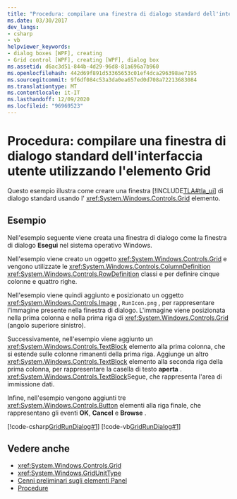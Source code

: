 ```yaml
---
title: "Procedura: compilare una finestra di dialogo standard dell'interfaccia utente utilizzando l'elemento Grid"
ms.date: 03/30/2017
dev_langs:
- csharp
- vb
helpviewer_keywords:
- dialog boxes [WPF], creating
- Grid control [WPF], creating [WPF], dialog box
ms.assetid: d6ac3d51-844b-4d29-96d8-81a696a7b960
ms.openlocfilehash: 442d69f891d53365653c01ef4dca296398ae7195
ms.sourcegitcommit: 9f6df084c53a3da0ea657ed0d708a72213683084
ms.translationtype: MT
ms.contentlocale: it-IT
ms.lasthandoff: 12/09/2020
ms.locfileid: "96969523"
---
```

# <a name="how-to-build-a-standard-ui-dialog-box-by-using-grid"></a>Procedura: compilare una finestra di dialogo standard dell'interfaccia utente utilizzando l'elemento Grid
Questo esempio illustra come creare una finestra [!INCLUDE[TLA#tla_ui](../../../includes/tlasharptla-ui-md.md)] di dialogo standard usando l' <xref:System.Windows.Controls.Grid> elemento.  
  
## <a name="example"></a>Esempio  
 Nell'esempio seguente viene creata una finestra di dialogo come la finestra di dialogo **Esegui** nel sistema operativo Windows.  
  
 Nell'esempio viene creato un oggetto <xref:System.Windows.Controls.Grid> e vengono utilizzate le <xref:System.Windows.Controls.ColumnDefinition> <xref:System.Windows.Controls.RowDefinition> classi e per definire cinque colonne e quattro righe.  
  
 Nell'esempio viene quindi aggiunto e posizionato un oggetto <xref:System.Windows.Controls.Image> , `RunIcon.png` , per rappresentare l'immagine presente nella finestra di dialogo. L'immagine viene posizionata nella prima colonna e nella prima riga di <xref:System.Windows.Controls.Grid> (angolo superiore sinistro).  
  
 Successivamente, nell'esempio viene aggiunto un <xref:System.Windows.Controls.TextBlock> elemento alla prima colonna, che si estende sulle colonne rimanenti della prima riga. Aggiunge un altro <xref:System.Windows.Controls.TextBlock> elemento alla seconda riga della prima colonna, per rappresentare la casella di testo **aperta** . <xref:System.Windows.Controls.TextBlock>Segue, che rappresenta l'area di immissione dati.  
  
 Infine, nell'esempio vengono aggiunti tre <xref:System.Windows.Controls.Button> elementi alla riga finale, che rappresentano gli eventi **OK**, **Cancel** e **Browse** .  
  
 [!code-csharp[GridRunDialog#1](~/samples/snippets/csharp/VS_Snippets_Wpf/GridRunDialog/CSharp/window1.xaml.cs#1)]
 [!code-vb[GridRunDialog#1](~/samples/snippets/visualbasic/VS_Snippets_Wpf/GridRunDialog/VisualBasic/grid_vb.vb#1)]  
  
## <a name="see-also"></a>Vedere anche

- <xref:System.Windows.Controls.Grid>
- <xref:System.Windows.GridUnitType>
- [Cenni preliminari sugli elementi Panel](panels-overview.md)
- [Procedure](grid-how-to-topics.md)

